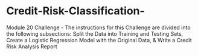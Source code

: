 # Credit-Risk-Classification-
Module 20 Challenge - The instructions for this Challenge are divided into the following subsections:  Split the Data into Training and Testing Sets, Create a Logistic Regression Model with the Original Data, &amp; Write a Credit Risk Analysis Report

